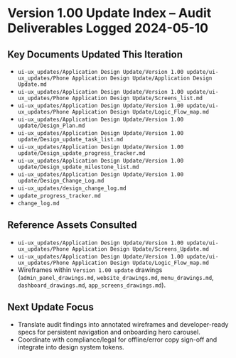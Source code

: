 # Version 1.00 Update Index – Audit Deliverables Logged 2024-05-10

## Key Documents Updated This Iteration
- `ui-ux_updates/Application Design Update/Version 1.00 update/ui-ux_updates/Phone Application Design Update/Application Design Update.md`
- `ui-ux_updates/Application Design Update/Version 1.00 update/ui-ux_updates/Phone Application Design Update/Screens_list.md`
- `ui-ux_updates/Application Design Update/Version 1.00 update/ui-ux_updates/Phone Application Design Update/Logic_Flow_map.md`
- `ui-ux_updates/Application Design Update/Version 1.00 update/Design_Plan.md`
- `ui-ux_updates/Application Design Update/Version 1.00 update/Design_update_task_list.md`
- `ui-ux_updates/Application Design Update/Version 1.00 update/Design_update_progress_tracker.md`
- `ui-ux_updates/Application Design Update/Version 1.00 update/Design_update_milestone_list.md`
- `ui-ux_updates/Application Design Update/Version 1.00 update/Design_Change_Log.md`
- `ui-ux_updates/design_change_log.md`
- `update_progress_tracker.md`
- `change_log.md`

## Reference Assets Consulted
- `ui-ux_updates/Application Design Update/Version 1.00 update/ui-ux_updates/Phone Application Design Update/Screens_Update.md`
- `ui-ux_updates/Application Design Update/Version 1.00 update/ui-ux_updates/Phone Application Design Update/Logic_Flow_map.md`
- Wireframes within `Version 1.00 update` drawings (`admin_panel_drawings.md`, `website_drawings.md`, `menu_drawings.md`, `dashboard_drawings.md`, `app_screens_drawings.md`).

## Next Update Focus
- Translate audit findings into annotated wireframes and developer-ready specs for persistent navigation and onboarding hero carousel.
- Coordinate with compliance/legal for offline/error copy sign-off and integrate into design system tokens.
